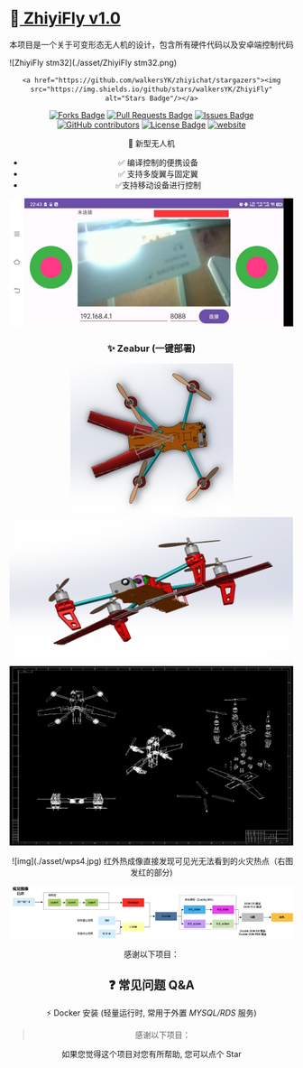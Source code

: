 #  🥳[ ZhiyiFly v1.0](https://github.com/walkersYK/ZhiyiFly)



<div> 本项目是一个关于可变形态无人机的设计，包含所有硬件代码以及安卓端控制代码

![ZhiyiFly stm32](./asset/ZhiyiFly stm32.png)



<div align="center"> 
    
    <a href="https://github.com/walkersYK/zhiyichat/stargazers"><img src="https://img.shields.io/github/stars/walkersYK/ZhiyiFly" alt="Stars Badge"/></a>
<a href="https://github.com/walkersYK/zhiyichat/network/members"><img src="https://img.shields.io/github/forks/walkersYK/zhiyichat" alt="Forks Badge"/></a>
<a href="https://github.com/walkersYK/zhiyichatt/pulls"><img src="https://img.shields.io/github/issues-pr/walkersYK/ZhiyiFly" alt="Pull Requests Badge"/></a>
    <a href="https://github.com/walkersYK/zhiyichat/issues"><img src="https://img.shields.io/github/issues/walkersYK/zhiyichat" alt="Issues Badge"/></a>
<a href="https://github.com/walkersYK/zhiyichat/graphs/contributors"><img alt="GitHub contributors" src="https://img.shields.io/github/contributors/walkersYK/zhiyichat?color=2f9348"></a>
    <a href="https://github.com/walkersYK/zhiyichat/blob/master/LICENSE"><img src="https://img.shields.io/github/license/walkersYK/ZhiyiFly?color=2b9348" alt="License Badge"/></a>
    <a href="https://github.com/walkersYK/ZhiyiFly/README-ch.md"><img src="https://img.shields.io/static/v1?label=&labelColor=505050&message=Chinese README 中文自述文件&color=%230076D6&style=flat&logo=google-chrome&logoColor=green" alt="website"/></a>



🚀 新型无人机

- ✅ 编译控制的便携设备
- ✅ 支持多旋翼与固定翼
- ✅支持移动设备进行控制

![image-20250325184720257](./asset/image-20250325184720257.png)

### ✨ Zeabur (一键部署)

![img](./asset/wps1.jpg)![img](./asset/wps2.jpg)![img](./asset/wps3.jpg)





<div align="center">
​       ![img](./asset/wps4.jpg)
红外热成像直接发现可见光无法看到的火灾热点（右图发红的部分)

![image-20250325202459496](./asset/image-20250325202459496.png)



感谢以下项目：

## ❓ 常见问题 Q&A

⚡ Docker 安装 (轻量运行时, 常用于外置 _MYSQL/RDS_ 服务)

> 感谢以下项目：

如果您觉得这个项目对您有所帮助, 您可以点个 Star
